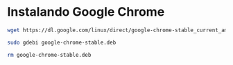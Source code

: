 # Instalando Google Chrome


```bash
wget https://dl.google.com/linux/direct/google-chrome-stable_current_amd64.deb -O google-chrome-stable.deb

```  

```bash
sudo gdebi google-chrome-stable.deb

```  

```bash
rm google-chrome-stable.deb

```  

